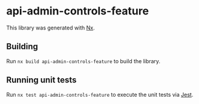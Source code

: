 # api-admin-controls-feature

This library was generated with [Nx](https://nx.dev).

## Building

Run `nx build api-admin-controls-feature` to build the library.

## Running unit tests

Run `nx test api-admin-controls-feature` to execute the unit tests via [Jest](https://jestjs.io).
